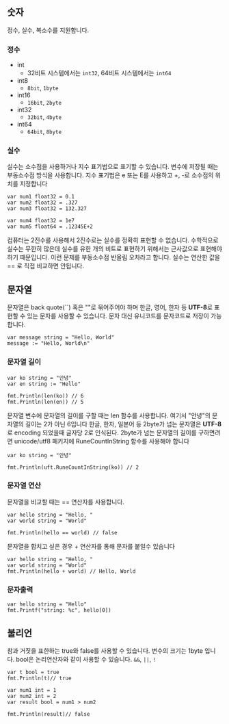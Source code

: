 ## 숫자 
정수, 실수, 복소수를 지원합니다.
### 정수
- int
  - 32비트 시스템에서는 `int32`, 64비트 시스템에서는 `int64`
- int8
  - `8bit`, `1byte`
- int16
  - `16bit`, `2byte`
- int32
  - `32bit`, `4byte`
- int64
  - `64bit`, `8byte`

### 실수
실수는 소수점을 사용하거나 지수 표기법으로 표기할 수 있습니다. 변수에 저장될 때는 부동소수점 방식을 사용합니다. 지수 표기법은 e 또는 E를 사용하고 +, -로 소수점의 위치를 지정합니다
```
var num1 float32 = 0.1
var num2 float32 = .327
var num3 float32 = 132.327

var num4 float32 = 1e7
var num5 float64 = .12345E+2
```
컴퓨터는 2진수를 사용해서 2진수로는 실수를 정확히 표현할 수 없습니다. 수학적으로 실수는 무한히 많은데 실수를 유한 개의 비트로 표현하기 위해서는 근사값으로 표현해야 하기 때문입니다. 이런 문제를 부동소수점 반올림 오차라고 합니다. 실수는 연산한 값을 == 로 직접 비교하면 안됩니다.

## 문자열 
문자열은 back quote(``) 혹은 ""로 묶어주어야 하며 한글, 영어, 한자 등 **UTF-8**로 표현할 수 있는 문자를 사용할 수 있습니다.  문자 대신 유니코드를 문자코드로 저장이 가능합니다.

```
var message string = "Hello, World"
message := "Hello, World\n"
```

### 문자열 길이 
```
var ko string = "안녕"
var en string := "Hello"

fmt.Println(len(ko)) // 6
fmt.Println(len(en)) // 5
```
문자열 변수에 문자열의 길이를 구할 때는 len 함수를 사용합니다. 여기서 "안녕"의 문자열의 길이는 2가 아닌 6입니다
한글, 한자, 일본어 등  2byte가 넘는 문자열은 **UTF-8**로 encoding 되었을때 글자당 2로 인식된다. 2byte가 넘는 문자열의 길이를 구하면려면 unicode/utf8 패키지에 RuneCountInString 함수를 사용해야 합니다
```
var ko string = "안녕"

fmt.Println(uft.RuneCountInString(ko)) // 2
```

### 문자열 연산
문자열을 비교할 때는 == 연산자를 사용합니다. 
```
var hello string = "Hello, " 
var world string = "World" 

fmt.Println(hello == world) // false
```
문자열을 합치고 싶은 경우 + 연산자를 통해 문자를 붙일수 있습니다
```
var hello string = "Hello, " 
var world string = "World" 
fmt.Println(hello + world) // Hello, World
```

### 문자출력
```
var hello string = "Hello" 
fmt.Printf("string: %c", hello[0])
```

## 불리언
참과 거짓을 표한하는 true와 false를 사용할 수 있습니다. 변수의 크기는 1byte 입니다. bool은 논리연산자와 같이 사용할 수 있습니다. `&&`, `||`, `!`

```
var t bool = true
fmt.Println(t)// true

var num1 int = 1
var num2 int = 2
var result bool = num1 > num2

fmt.Println(result)// false
```
